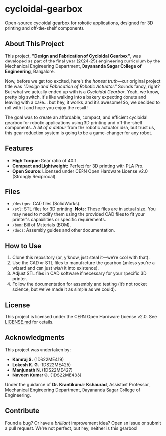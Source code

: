# cycloidal-gearbox
Open-source cycloidal gearbox for robotic applications, designed for 3D printing and off-the-shelf components.

## About This Project  
This project, **"Design and Fabrication of Cycloidal Gearbox"**, was developed as part of the final year (2024-25) engineering curriculum by the Mechanical Engineering Department, **Dayananda Sagar College of Engineering**, Bangalore.  

Now, before we get too excited, here's the *honest truth*—our original project title was *"Design and Fabrication of Robotic Actuator."* Sounds fancy, right? But what we actually ended up with is a *Cycloidal Gearbox.* Yeah, we know, pretty big switch. It's like walking into a bakery expecting donuts and leaving with a cake… but hey, it works, and it’s awesome! So, we decided to roll with it and hope you enjoy the result!

The goal was to create an affordable, compact, and efficient cycloidal gearbox for robotic applications using 3D printing and off-the-shelf components. A *bit of a detour* from the robotic actuator idea, but trust us, this gear reduction system is going to be a game-changer for any robot.

## Features  
- **High Torque:** Gear ratio of 40:1.  
- **Compact and Lightweight:** Perfect for 3D printing with PLA Pro.  
- **Open Source:** Licensed under CERN Open Hardware License v2.0 (Strongly Reciprocal).  

## Files  
- `/designs`: CAD files (SolidWorks).  
- `/stl`: STL files for 3D printing. **Note:** These files are in actual size. You may need to modify them using the provided CAD files to fit your printer's capabilities or specific requirements.  
- `/bom`: Bill of Materials (BOM).  
- `/docs`: Assembly guides and other documentation.  

## How to Use  
1. Clone this repository (or, y'know, just steal it—we’re cool with that).  
2. Use the CAD or STL files to manufacture the gearbox (unless you’re a wizard and can just *wish* it into existence).  
3. Adjust STL files in CAD software if necessary for your specific 3D printer.  
4. Follow the documentation for assembly and testing (it’s not rocket science, but we’ve made it as simple as we could).  

## License  
This project is licensed under the CERN Open Hardware License v2.0. See [LICENSE.md](LICENSE.md) for details.  

## Acknowledgments  
This project was undertaken by:  
- **Kamraj S.** (1DS22ME419)  
- **Lokesh K. G.** (1DS22ME425)  
- **Manjunath N.** (1DS22ME427)  
- **Naveen Kumar G.** (1DS22ME433)  

Under the guidance of **Dr. Krantikumar Kshaurad**, Assistant Professor, Mechanical Engineering Department, Dayananda Sagar College of Engineering.  

## Contribute  
Found a bug? Or have a *brilliant* improvement idea? Open an issue or submit a pull request. We're not perfect, but hey, neither is this gearbox!  

